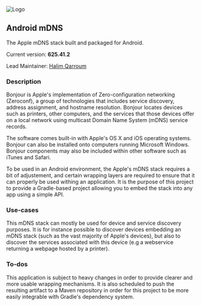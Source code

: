 ![Logo](http://techraptor.net/wp-content/uploads/2014/05/Apple-Bonjour-650x330.png)

## Android mDNS

The Apple mDNS stack built and packaged for Android.

Current version: **625.41.2**

Lead Maintainer: [Halim Qarroum](mailto:hqm.post@gmail.com)

### Description

Bonjour is Apple's implementation of Zero-configuration networking (Zeroconf), a group of technologies that includes service discovery, address assignment, and hostname resolution. Bonjour locates devices such as printers, other computers, and the services that those devices offer on a local network using multicast Domain Name System (mDNS) service records.

The software comes built-in with Apple's OS X and iOS operating systems. Bonjour can also be installed onto computers running Microsoft Windows. Bonjour components may also be included within other software such as iTunes and Safari.

To be used in an Android environment, the Apple's mDNS stack requires a bit of adjustement, and certain wrapping layers are required to ensure that it can properly be used withing an application. It is the purpose of this project to provide a Gradle-based project allowing you to embed the stack into any app using a simple API.

### Use-cases

This mDNS stack can mostly be used for device and service discovery purposes. It is for instance possible to  discover devices embedding an mDNS stack (such as the vast majority of Apple's devices), but also to discover the services associated with this device (e.g a webservice returning a webpage hosted by a printer).

### To-dos

This application is subject to heavy changes in order to provide clearer and more usable wrapping mechanisms. It is also scheduled to push the resulting artifact to a Maven repository in order for this project to be more easily integrable with Gradle's dependency system.
